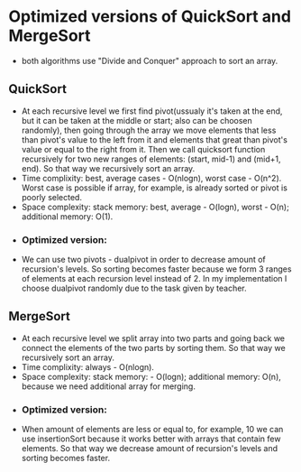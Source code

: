 # Optimized versions of QuickSort and MergeSort
- both algorithms use "Divide and Conquer" approach to sort an array.
## QuickSort
- At each recursive level we first find pivot(ussualy it's taken at the end, but it can be taken at the middle or start; also can be choosen randomly), then going through the array we move elements that less than pivot's value to the left from it and elements that great than pivot's value or equal to the right from it. Then we call quicksort function recursively for two new ranges of elements: (start, mid-1) and (mid+1, end). So that way we recursively sort an array.
- Time complixity: best, average cases - O(nlogn), worst case - O(n^2). Worst case is possible if array, for example, is already sorted or pivot is poorly selected.
- Space complexity: stack memory: best, average - O(logn), worst - O(n); additional memory: O(1).
- ### Optimized version:
- We can use two pivots - dualpivot in order to decrease amount of recursion's levels. So sorting becomes faster because we form 3 ranges of elements at each recursion level instead of 2. In my implementation I choose dualpivot randomly due to the task given by teacher.
## MergeSort
- At each recursive level we split array into two parts and going back we connect the elements of the two parts by sorting them. So that way we recursively sort an array.
- Time complixity: always - O(nlogn).
- Space complexity: stack memory: - O(logn); additional memory: O(n), because we need additional array for merging.
- ### Optimized version:
- When amount of elements are less or equal to, for example, 10 we can use insertionSort because it works better with arrays that contain few elements. So that way we decrease amount of recursion's levels and sorting becomes faster.
